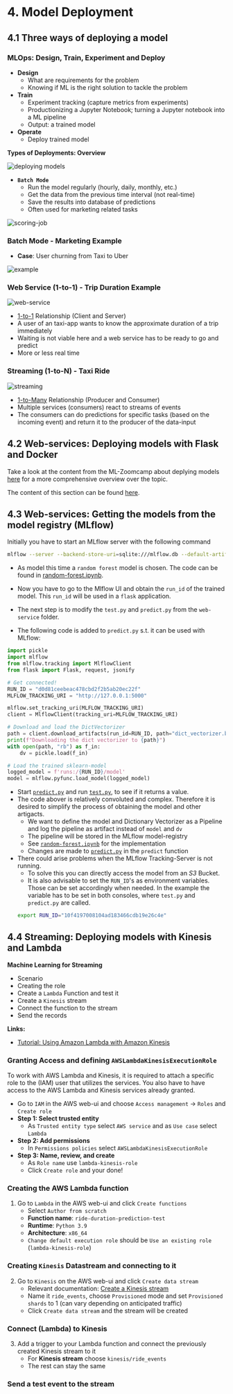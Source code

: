 # 4. Model Deployment

## 4.1 Three ways of deploying a model

### MLOps: Design, Train, Experiment and Deploy
- **Design**
    - What are requirements for the problem
    - Knowing if ML is the right solution to tackle the problem
- **Train**
    - Experiment tracking (capture metrics from experiments)
    - Productionizing a Jupyter Notebook; turning a Jupyter notebook into a ML pipeline
    - Output: a trained model
- **Operate**
    - Deploy trained model

**Types of Deployments: Overview**

![deploying models](imgs/deploy.png)

- **`Batch Mode`**
    - Run the model regularly (hourly, daily, monthly, etc.)
    - Get the data from the previous time interval (not real-time)
    - Save the results into database of predictions
    - Often used for marketing related tasks

![scoring-job](imgs/scoring_job.png)

### Batch Mode - Marketing Example

- **Case**: User churning from Taxi to Uber

![example](imgs/marketing_example.png)

### Web Service (1-to-1) - Trip Duration Example

![web-service](imgs/web_service.png)
- <u>1-to-1</u> Relationship (Client and Server)
- A user of an taxi-app wants to know the approximate duration of a trip immediately
- Waiting is not viable here and a web service has to be ready to go and predict
- More or less real time

### Streaming (1-to-N) - Taxi Ride
![streaming](imgs/streaming.png)
- <u>1-to-Many</u> Relationship (Producer and Consumer)
- Multiple services (consumers) react to streams of events
- The consumers can do predictions for specific tasks (based on the incoming event) and return it to the producer of the data-input


## 4.2 Web-services: Deploying models with Flask and Docker

Take a look at the content from the ML-Zoomcamp about deplying models [here](https://github.com/alexeygrigorev/mlbookcamp-code/tree/master/course-zoomcamp/05-deployment) for a more comprehensive overview over the topic.

The content of this section can be found [here](web-service/README.md).

## 4.3 Web-services: Getting the models from the model registry (MLflow)

Initially you have to start an MLflow server with the following command
```bash
mlflow --server --backend-store-uri=sqlite:///mlflow.db --default-artifact-root=s3://<your-s3-bucket>
```

- As model this time a `random forest` model is chosen. The code can be found in [random-forest.ipynb](web-service/random-forest.ipynb).
- Now you have to go to the Mlflow UI and obtain the `run_id` of the trained model. This `run_id` will be used in a `flask` application.
- The next step is to modify the `test.py` and `predict.py` from the `web-service` folder.

- The following code is added to `predict.py` s.t. it can be used with MLflow:
```python
import pickle
import mlflow
from mlflow.tracking import MlflowClient
from flask import Flask, request, jsonify

# Get connected!
RUN_ID = "d0d81ceebeac478cbd2f2b5ab20ec22f"
MLFLOW_TRACKING_URI = "http://127.0.0.1:5000"

mlflow.set_tracking_uri(MLFLOW_TRACKING_URI)
client = MlflowClient(tracking_uri=MLFLOW_TRACKING_URI)

# Download and load the DictVectorizer
path = client.download_artifacts(run_id=RUN_ID, path="dict_vectorizer.bin")
print(f"Downloading the dict vectorizer to {path}")
with open(path, "rb") as f_in:
    dv = pickle.load(f_in)

# Load the trained sklearn-model
logged_model = f'runs:/{RUN_ID}/model'
model = mlflow.pyfunc.load_model(logged_model)
```
- Start [`predict.py`](web-service-mlflow/predict.py) and run [`test.py`](web-service-mlflow/test.py), to see if it returns a value.
- The code abover is relatively convoluted and complex. Therefore it is desired to simplify the process of obtaining the model and other artigacts.
    - We want to define the model and Dictionary Vectorizer as a Pipeline and log the pipeline as artifact instead of `model` and `dv`
    - The pipeline will be stored in the MLflow model-registry
    - See [`random-forest.ipynb`](web-service-mlflow/random-forest.ipynb) for the implementation
    - Changes are made to [`predict.py`](web-service-mlflow/predict.py) in the `predict` function
- There could arise problems when the MLflow Tracking-Server is not running. 
    - To solve this you can directly access the model from an *S3* Bucket.
    - It is also advisable to set the `RUN_ID`'s as environment variables. Those can be set accordingly when needed. In the example the variable has to be set in both consoles, where `test.py` and `predict.py` are called.
    ```bash
    export RUN_ID="10f4197008104ad183466cdb19e26c4e"
    ```
<!-- ### Now you can package the new model to docker (Still under Construction)

- The previoulsy created Dockerfile has to be adapted to work with the new version of web-service. The new Dockefile can be found [here](web-service-mlflow/Dockerfile) (TODO: solving package missmatches).
- To build a container with S3 Access you have to provide the credentials
    - Set `AWS_ACCESS_KEY_ID` and `AWS_SECRET_ACCESS_KEY` as environmental variables
    - Run the build process:
      ```bash
      docker build -t ride-duration-prediction-service:v2 --build-arg AWS_ACCESS_KEY_ID=$AWS_ACCESS_KEY_ID --build-arg AWS_SECRET_ACCESS_KEY=$AWS_SECRET_ACCESS_KEY .
      ```
    - Run the docker container:
    ```bash
    docker run -it --rm -p 9696:9696 ride-duration-prediction-service:v2
    ``` -->

## 4.4 Streaming: Deploying models with Kinesis and Lambda

**Machine Learning for Streaming**
- Scenario
- Creating the role
- Create a `Lambda` Function and test it
- Create a `Kinesis` stream
- Connect the function to the stream
- Send the records

**Links:**
- [Tutorial: Using Amazon Lambda with Amazon Kinesis](https://docs.aws.amazon.com/lambda/latest/dg/with-kinesis.html)

### Granting Access and defining `AWSLambdaKinesisExecutionRole`
To work with AWS Lambda and Kinesis, it is required to attach a specific role to the (IAM) user that utilizes the services. You also have to have access to the AWS Lambda and Kinesis services already granted.
- Go to `IAM` in the AWS web-ui and choose `Access management` $\rightarrow$ `Roles` and `Create role`
- **Step 1: Select trusted entity** 
  - As `Trusted entity type` select `AWS service` and as `Use case` select `Lambda`
- **Step 2: Add permissions**
  - In `Permissions policies` select `AWSLambdaKinesisExecutionRole`
- **Step 3: Name, review, and create**
  - As `Role name` use `lambda-kinesis-role`
  - Click `Create role` and your done!

### Creating the AWS Lambda function
1. Go to `Lambda` in the AWS web-ui and click `Create functions`
   - Select `Author from scratch` 
   - **Function name**: `ride-duration-prediction-test`
   - **Runtime**: `Python 3.9`
   - **Architecture**: `x86_64`
   - `Change default execution role` should be `Use an existing role` (`lambda-kinesis-role`)
  
### Creating `Kinesis` Datastream and connecting to it
2. Go to `Kinesis` on the AWS web-ui and click `Create data stream`
   - Relevant documentation: [Create a Kinesis stream](https://docs.aws.amazon.com/en_us/lambda/latest/dg/with-kinesis-example.html)
   - Name it `ride_events`, choose `Provisioned` mode and set `Provisioned shards` to 1 (can vary depending on anticipated traffic)
   - Click `Create data stream` and the stream will be created

### Connect (Lambda) to Kinesis
3. Add a trigger to your Lambda function and connect the previously created Kinesis stream to it
   - For **Kinesis stream** choose `kinesis/ride_events`
   - The rest can stay the same
  
### Send a test event to the stream


<!-- ## 4.5 Batch - Preparing a scoring script
- Turning the notebook for training the model to a notebook for applying the model
- Turn the notebook into a script
- Clean it and parameterize it -->